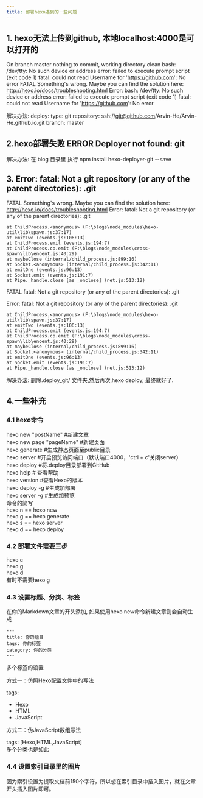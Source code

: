 ```yaml
---
title: 部署hexo遇到的一些问题
---
```

## 1. hexo无法上传到github, 本地localhost:4000是可以打开的
On branch master
nothing to commit, working directory clean
bash: /dev/tty: No such device or address
error: failed to execute prompt script (exit code 1)
fatal: could not read Username for 'https://github.com': No error
FATAL Something's wrong. Maybe you can find the solution here: http://hexo.io/docs/troubleshooting.html
Error: bash: /dev/tty: No such device or address
error: failed to execute prompt script (exit code 1)
fatal: could not read Username for 'https://github.com': No error

解决办法:
deploy:
  type: git
  repository: ssh://git@github.com/Arvin-He/Arvin-He.github.io.git
  branch: master


## 2.hexo部署失败 ERROR Deployer not found: git
解决办法: 在 blog 目录里 执行 npm install hexo-deployer-git --save 


## 3. Error: fatal: Not a git repository (or any of the parent directories): .git
FATAL Something's wrong. Maybe you can find the solution here: http://hexo.io/docs/troubleshooting.html
Error: fatal: Not a git repository (or any of the parent directories): .git

    at ChildProcess.<anonymous> (F:\blogs\node_modules\hexo-util\lib\spawn.js:37:17)
    at emitTwo (events.js:106:13)
    at ChildProcess.emit (events.js:194:7)
    at ChildProcess.cp.emit (F:\blogs\node_modules\cross-spawn\lib\enoent.js:40:29)
    at maybeClose (internal/child_process.js:899:16)
    at Socket.<anonymous> (internal/child_process.js:342:11)
    at emitOne (events.js:96:13)
    at Socket.emit (events.js:191:7)
    at Pipe._handle.close [as _onclose] (net.js:513:12)
FATAL fatal: Not a git repository (or any of the parent directories): .git

Error: fatal: Not a git repository (or any of the parent directories): .git

    at ChildProcess.<anonymous> (F:\blogs\node_modules\hexo-util\lib\spawn.js:37:17)
    at emitTwo (events.js:106:13)
    at ChildProcess.emit (events.js:194:7)
    at ChildProcess.cp.emit (F:\blogs\node_modules\cross-spawn\lib\enoent.js:40:29)
    at maybeClose (internal/child_process.js:899:16)
    at Socket.<anonymous> (internal/child_process.js:342:11)
    at emitOne (events.js:96:13)
    at Socket.emit (events.js:191:7)
    at Pipe._handle.close [as _onclose] (net.js:513:12)

解决办法:
    删除.deploy_git/ 文件夹,然后再次,hexo deploy, 最终就好了.

## 4.一些补充

### 4.1 hexo命令

hexo new "postName" #新建文章<br>
hexo new page "pageName" #新建页面<br>
hexo generate #生成静态页面至public目录<br>
hexo server #开启预览访问端口（默认端口4000，'ctrl + c'关闭server）<br>
hexo deploy #将.deploy目录部署到GitHub<br>
hexo help  # 查看帮助<br>
hexo version  #查看Hexo的版本<br>
hexo deploy -g  #生成加部署<br>
hexo server -g  #生成加预览<br>
命令的简写<br>
hexo n == hexo new<br>
hexo g == hexo generate<br>
hexo s == hexo server<br>
hexo d == hexo deploy<br>

### 4.2 部署文件需要三步    
hexo c<br>
hexo g<br>
hexo d<br>
有时不需要hexo g<br>

### 4.3 设置标题、分类、标签  
在你的Markdown文章的开头添加, 如果使用hexo new命令新建文章则会自动生成<br>
 ```   
---
title: 你的题目
tags: 你的标签
category: 你的分类
---
```
多个标签的设置

方式一：仿照Hexo配置文件中的写法

tags:
  - Hexo
  - HTML
  - JavaScript

方式二：伪JavaScript数组写法

tags: [Hexo,HTML,JavaScript]<br>
多个分类也是如此

### 4.4 设置索引目录里的图片
因为索引设置为提取文档前150个字符，所以想在索引目录中插入图片，就在文章开头插入图片即可。